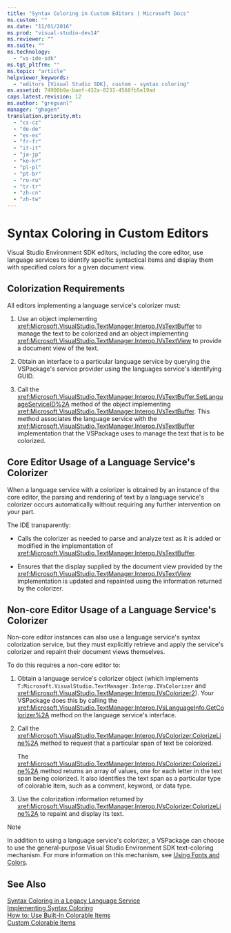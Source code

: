 ```yaml
---
title: "Syntax Coloring in Custom Editors | Microsoft Docs"
ms.custom: ""
ms.date: "11/01/2016"
ms.prod: "visual-studio-dev14"
ms.reviewer: ""
ms.suite: ""
ms.technology: 
  - "vs-ide-sdk"
ms.tgt_pltfrm: ""
ms.topic: "article"
helpviewer_keywords: 
  - "editors [Visual Studio SDK], custom - syntax coloring"
ms.assetid: 74900b9a-baef-432a-8231-4568fb5e19ad
caps.latest.revision: 12
ms.author: "gregvanl"
manager: "ghogen"
translation.priority.mt: 
  - "cs-cz"
  - "de-de"
  - "es-es"
  - "fr-fr"
  - "it-it"
  - "ja-jp"
  - "ko-kr"
  - "pl-pl"
  - "pt-br"
  - "ru-ru"
  - "tr-tr"
  - "zh-cn"
  - "zh-tw"
---
```

# Syntax Coloring in Custom Editors
Visual Studio Environment SDK editors, including the core editor, use language services to identify specific syntactical items and display them with specified colors for a given document view.  
  
## Colorization Requirements  
 All editors implementing a language service's colorizer must:  
  
1.  Use an object implementing <xref:Microsoft.VisualStudio.TextManager.Interop.IVsTextBuffer> to manage the text to be colorized and an object implementing <xref:Microsoft.VisualStudio.TextManager.Interop.IVsTextView> to provide a document view of the text.  
  
2.  Obtain an interface to a particular language service by querying the VSPackage's service provider using the languages service's identifying GUID.  
  
3.  Call the <xref:Microsoft.VisualStudio.TextManager.Interop.IVsTextBuffer.SetLanguageServiceID%2A> method of the object implementing <xref:Microsoft.VisualStudio.TextManager.Interop.IVsTextBuffer>. This method associates the language service with the <xref:Microsoft.VisualStudio.TextManager.Interop.IVsTextBuffer> implementation that the VSPackage uses to manage the text that is to be colorized.  
  
## Core Editor Usage of a Language Service's Colorizer  
 When a language service with a colorizer is obtained by an instance of the core editor, the parsing and rendering of text by a language service's colorizer occurs automatically without requiring any further intervention on your part.  
  
 The IDE transparently:  
  
-   Calls the colorizer as needed to parse and analyze text as it is added or modified in the implementation of <xref:Microsoft.VisualStudio.TextManager.Interop.IVsTextBuffer>.  
  
-   Ensures that the display supplied by the document view provided by the <xref:Microsoft.VisualStudio.TextManager.Interop.IVsTextView> implementation is updated and repainted using the information returned by the colorizer.  
  
## Non-core Editor Usage of a Language Service's Colorizer  
 Non-core editor instances can also use a language service's syntax colorization service, but they must explicitly retrieve and apply the service's colorizer and repaint their document views themselves.  
  
 To do this requires a non-core editor to:  
  
1.  Obtain a language service's colorizer object (which implements `T:Microsoft.VisualStudio.TextManager.Interop.IVsColorizer` and <xref:Microsoft.VisualStudio.TextManager.Interop.IVsColorizer2>). Your VSPackage does this by calling the <xref:Microsoft.VisualStudio.TextManager.Interop.IVsLanguageInfo.GetColorizer%2A> method on the language service's interface.  
  
2.  Call the <xref:Microsoft.VisualStudio.TextManager.Interop.IVsColorizer.ColorizeLine%2A> method to request that a particular span of text be colorized.  
  
     The <xref:Microsoft.VisualStudio.TextManager.Interop.IVsColorizer.ColorizeLine%2A> method returns an array of values, one for each letter in the text span being colorized. It also identifies the text span as a particular type of colorable item, such as a comment, keyword, or data type.  
  
3.  Use the colorization information returned by <xref:Microsoft.VisualStudio.TextManager.Interop.IVsColorizer.ColorizeLine%2A> to repaint and display its text.  
  
> [!NOTE]
>  In addition to using a language service's colorizer, a VSPackage can choose to use the general-purpose Visual Studio Environment SDK text-coloring mechanism. For more information on this mechanism, see [Using Fonts and Colors](../extensibility/using-fonts-and-colors.md).  
  
## See Also  
 [Syntax Coloring in a Legacy Language Service](../extensibility/internals/syntax-coloring-in-a-legacy-language-service.md)   
 [Implementing Syntax Coloring](../extensibility/internals/implementing-syntax-coloring.md)   
 [How to: Use Built-In Colorable Items](../extensibility/internals/how-to-use-built-in-colorable-items.md)   
 [Custom Colorable Items](../extensibility/internals/custom-colorable-items.md)